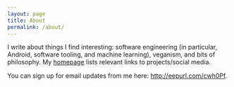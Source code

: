 ```yaml
---
layout: page
title: About
permalink: /about/
---
```


I write about things I find interesting: software engineering (in particular, Android, software tooling, and machine learning), veganism, and bits of philosophy. My <a href="http://rkpandey.com/">homepage</a> lists relevant links to projects/social media. 

You can sign up for email updates from me here: http://eepurl.com/cwh0Pf.

